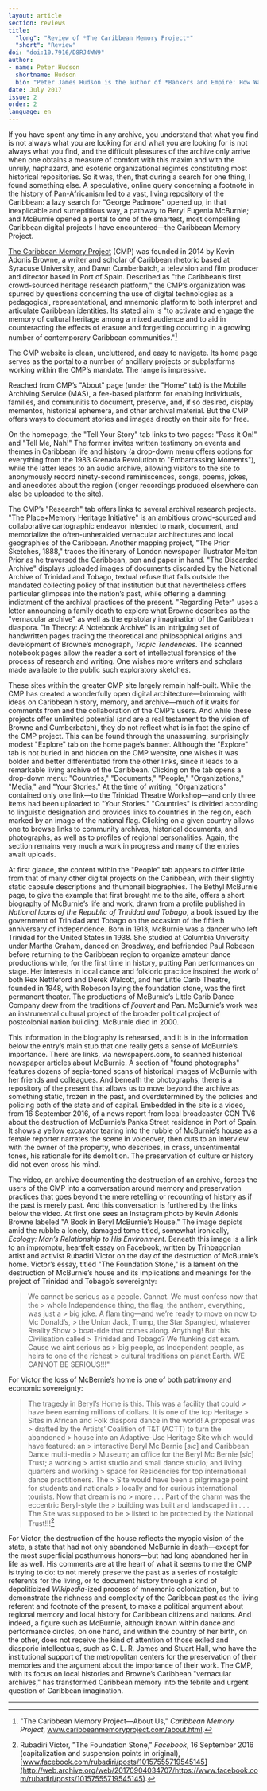```yaml
---
layout: article
section: reviews
title: 
  "long": "Review of *The Caribbean Memory Project*"
  "short": "Review"
doi: "doi:10.7916/D8RJ4WW9"
author: 
- name: Peter Hudson 
  shortname: Hudson
  bio: "Peter James Hudson is the author of *Bankers and Empire: How Wall Street Colonized the Caribbean* (Chicago, 2017). He teaches in the departments of History and African American Studies at the University of California, Los Angeles."
date: July 2017
issue: 2
order: 2
language: en
---
```


If you have spent any time in any archive, you understand that what you find is not always what you are looking for and what you are looking for is not always what you find, and the difficult pleasures of the archive only arrive when one obtains a measure of comfort with this maxim and with the unruly, haphazard, and esoteric organizational regimes constituting most historical repositories. So it was, then, that during a search for one thing, I found something else. A speculative, online query concerning a footnote in the history of Pan-Africanism led to a vast, living repository of the Caribbean: a lazy search for "George Padmore" opened up, in that inexplicable and surreptitious way, a pathway to Beryl Eugenia McBurnie; and McBurnie opened a portal to one of the smartest, most compelling Caribbean digital projects I have encountered—the Caribbean Memory Project.

[The Caribbean Memory Project](http://www.caribbeanmemoryproject.com/) (CMP) was founded in 2014 by Kevin Adonis Browne, a writer and scholar of Caribbean rhetoric based at Syracuse University, and Dawn Cumberbatch, a television and film producer and director based in Port of Spain. Described as "the Caribbean’s first crowd-sourced heritage research platform," the CMP’s organization was spurred by questions concerning the use of digital technologies as a pedagogical, representational, and mnemonic platform to both interpret and articulate Caribbean identities. Its stated aim is "to activate and engage the memory of cultural heritage among a mixed audience and to aid in counteracting the effects of erasure and forgetting occurring in a growing number of contemporary Caribbean communities."[^1] 

The CMP website is clean, uncluttered, and easy to navigate. Its home page serves as the portal to a number of ancillary projects or subplatforms working within the CMP’s mandate. The range is impressive.

Reached from CMP’s "About" page (under the "Home" tab) is the Mobile Archiving Service (MAS), a fee-based platform for enabling individuals, families, and communitis to document, preserve, and, if so desired, display mementos, historical ephemera, and other archival material. But the CMP offers ways to document stories and images directly on their site for free.

On the homepage, the "Tell Your Story" tab links to two pages: "Pass it On!" and "Tell Me, Nah!" The former invites written testimony on events and themes in Caribbean life and history (a drop-down menu offers options for everything from the 1983 Grenada Revolution to "Embarrassing Moments"), while the latter leads to an audio archive, allowing visitors to the site to anonymously record ninety-second reminiscences, songs, poems, jokes, and anecdotes about the region (longer recordings produced elsewhere can also be uploaded to the site).

The CMP’s "Research" tab offers links to several archival research projects. "The Place+Memory Heritage Initiative" is an ambitious crowd-sourced and collaborative cartographic endeavor intended to mark, document, and memorialize the often-unheralded vernacular architectures and local geographies of the Caribbean. Another mapping project, "The Prior Sketches, 1888," traces the itinerary of London newspaper illustrator Melton Prior as he traversed the Caribbean, pen and paper in hand. "The Discarded Archive" displays uploaded images of documents discarded by the National Archive of Trinidad and Tobago, textual refuse that falls outside the mandated collecting policy of that institution but that nevertheless offers particular glimpses into the nation’s past, while offering a damning indictment of the archival practices of the present. "Regarding Peter" uses a letter announcing a family death to explore what Browne describes as the "vernacular archive" as well as the epistolary imagination of the Caribbean diaspora. "In Theory: A Notebook Archive" is an intriguing set of handwritten pages tracing the theoretical and philosophical origins and development of Browne’s monograph, *Tropic Tendencies*. The scanned notebook pages allow the reader a sort of intellectual forensics of the process of research and writing. One wishes more writers and scholars made available to the public such exploratory sketches.

These sites within the greater CMP site largely remain half-built. While the CMP has created a wonderfully open digital architecture—brimming with ideas on Caribbean history, memory, and archive—much of it waits for comments from and the collaboration of the CMP’s users. And while these projects offer unlimited potential (and are a real testament to the vision of Browne and Cumberbatch), they do not reflect what is in fact the spine of the CMP project. This can be found through the unassuming, surprisingly modest "Explore" tab on the home page’s banner. Although the "Explore" tab is not buried in and hidden on the CMP website, one wishes it was bolder and better differentiated from the other links, since it leads to a remarkable living archive of the Caribbean. Clicking on the tab opens a drop-down menu: "Countries," "Documents," "People," "Organizations," "Media," and "Your Stories." At the time of writing, "Organizations" contained only one link—to the Trinidad Theatre Workshop—and only three items had been uploaded to "Your Stories." "Countries" is divided according to linguistic designation and provides links to countries in the region, each marked by an image of the national flag. Clicking on a given country allows one to browse links to community archives, historical documents, and photographs, as well as to profiles of regional personalities. Again, the section remains very much a work in progress and many of the entries await uploads.

At first glance, the content within the "People" tab appears to differ little from that of many other digital projects on the Caribbean, with their slightly static capsule descriptions and thumbnail biographies. The Bethyl McBurnie page, to give the example that first brought me to the site, offers a short biography of McBurnie’s life and work, drawn from a profile published in *National Icons of the Republic of Trinidad and Tobago*, a book issued by the government of Trinidad and Tobago on the occasion of the fiftieth anniversary of independence. Born in 1913, McBurnie was a dancer who left Trinidad for the United States in 1938. She studied at Columbia University under Martha Graham, danced on Broadway, and befriended Paul Robeson before returning to the Caribbean region to organize amateur dance productions while, for the first time in history, putting Pan performances on stage. Her interests in local dance and folkloric practice inspired the work of both Rex Nettleford and Derek Walcott, and her Little Carib Theatre, founded in 1948, with Robeson laying the foundation stone, was the first permanent theater. The productions of McBurnie’s Little Carib Dance Company drew from the traditions of *j’ouvert* and Pan. McBurnie’s work was an instrumental cultural project of the broader political project of postcolonial nation building. McBurnie died in 2000.

This information in the biography is rehearsed, and it is in the information below the entry’s main stub that one really gets a sense of McBurnie’s importance. There are links, via newspapers.com, to scanned historical newspaper articles about McBurnie. A section of "found photographs" features dozens of sepia-toned scans of historical images of McBurnie with her friends and colleagues. And beneath the photographs, there is a repository of the present that allows us to move beyond the archive as something static, frozen in the past, and overdetermined by the policies and policing both of the state and of capital. Embedded in the site is a video, from 16 September 2016, of a news report from local broadcaster CCN TV6 about the destruction of McBurnie’s Panka Street residence in Port of Spain. It shows a yellow excavator tearing into the rubble of McBurnie’s house as a female reporter narrates the scene in voiceover, then cuts to an interview with the owner of the property, who describes, in crass, unsentimental tones, his rationale for its demolition. The preservation of culture or history did not even cross his mind.

The video, an archive documenting the destruction of an archive, forces the users of the CMP into a conversation around memory and preservation practices that goes beyond the mere retelling or recounting of history as if the past is merely past. And this conversation is furthered by the links below the video. At first one sees an Instagram photo by Kevin Adonis Browne labeled "A Book in Beryl McBurnie’s House." The image depicts amid the rubble a lonely, damaged tome titled, somewhat ironically, *Ecology: Man’s Relationship to His Environment*. Beneath this image is a link to an impromptu, heartfelt essay on Facebook, written by Trinbagonian artist and activist Rubadiri Victor on the day of the destruction of McBurnie’s home. Victor’s essay, titled "The Foundation Stone," is a lament on the destruction of McBurnie’s house and its implications and meanings for the project of Trinidad and Tobago’s sovereignty:

> We cannot be serious as a people. Cannot. We must confess now that the > whole Independence thing, the flag, the anthem, everything, was just a > big joke. A flam ting—and we’re ready to move on now to Mc Donald’s, > the Union Jack, Trump, the Star Spangled, whatever Reality Show > boat-ride that comes along. Anything! But this Civilisation called > Trinidad and Tobago? We flunking dat exam. Cause we aint serious as > big people, as Independent people, as heirs to one of the richest > cultural traditions on planet Earth. WE CANNOT BE SERIOUS!!!"

For Victor the loss of McBernie’s home is one of both patrimony and economic sovereignty:

> The tragedy in Beryl’s Home is this. This was a facility that could > have been earning millions of dollars. It is one of the top Heritage > Sites in African and Folk diaspora dance in the world! A proposal was > drafted by the Artists’ Coalition of T&T (ACTT) to turn the abandoned > house into an Adaptive-Use Heritage Site which would have featured: an > interactive Beryl Mc Bernie \[*sic*\] and Caribbean Dance multi-media > Museum; an office for the Beryl Mc Bernie \[*sic*\] Trust; a working > artist studio and small dance studio; and living quarters and working > space for Residencies for top international dance practitioners. The > Site would have been a pilgrimage point for students and nationals > locally and for curious international tourists. Now that dream is no > more . . . Part of the charm was the eccentric Beryl-style the > building was built and landscaped in . . . The Site was supposed to be > listed to be protected by the National Trust!!![^2]

For Victor, the destruction of the house reflects the myopic vision of the state, a state that had not only abandoned McBurnie in death—except for the most superficial posthumous honors—but had long abandoned her in life as well. His comments are at the heart of what it seems to me the CMP is trying to do: to not merely preserve the past as a series of nostalgic referents for the living, or to document history through a kind of depoliticized *Wikipedia*-ized process of mnemonic colonization, but to demonstrate the richness and complexity of the Caribbean past as the living referent and footnote of the present, to make a political argument about regional memory and local history for Caribbean citizens and nations. And indeed, a figure such as McBurnie, although known within dance and performance circles, on one hand, and within the country of her birth, on the other, does not receive the kind of attention of those exiled and diasporic intellectuals, such as C. L. R. James and Stuart Hall, who have the institutional support of the metropolitan centers for the preservation of their memories and the argument about the importance of their work. The CMP, with its focus on local histories and Browne’s Caribbean "vernacular archives," has transformed Caribbean memory into the febrile and urgent question of Caribbean imagination.

---

[^1]: "The Caribbean Memory Project—About Us," *Caribbean Memory Project*, www.caribbeanmemoryproject.com/about.html.

[^2]: Rubadiri Victor, "The Foundation Stone," *Facebook*, 16 September 2016 (capitalization and suspension points in original), [www.facebook.com/rubadiri/posts/10157555719545145](http://web.archive.org/web/20170904034707/https://www.facebook.com/rubadiri/posts/10157555719545145).